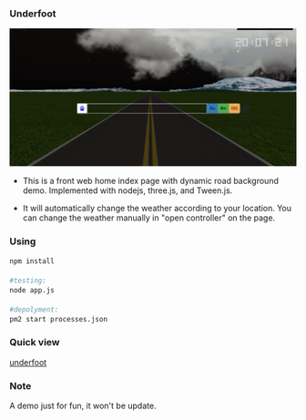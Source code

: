 ### Underfoot
![preview](static/images/preview-page.png)

- This is a front web home index page with dynamic road background demo. Implemented with nodejs, three.js, and Tween.js.


- It will automatically change the weather according to your location. You can change the weather manually in "open controller" on the page.


### Using
```bash
npm install 

#testing:
node app.js

#depolyment:
pm2 start processes.json

```

### Quick view
[underfoot](http://underfoot.zhanxinrui.top/homepage)

### Note
A demo just for fun, it won't be update.
